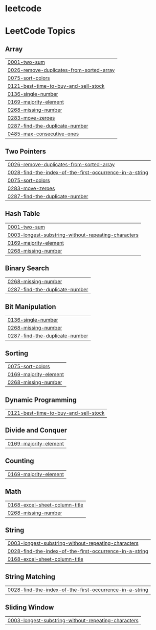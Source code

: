 # leetcode
<!---LeetCode Topics Start-->
# LeetCode Topics
## Array
|  |
| ------- |
| [0001-two-sum](https://github.com/patrika2003/leetcode/tree/master/0001-two-sum) |
| [0026-remove-duplicates-from-sorted-array](https://github.com/patrika2003/leetcode/tree/master/0026-remove-duplicates-from-sorted-array) |
| [0075-sort-colors](https://github.com/patrika2003/leetcode/tree/master/0075-sort-colors) |
| [0121-best-time-to-buy-and-sell-stock](https://github.com/patrika2003/leetcode/tree/master/0121-best-time-to-buy-and-sell-stock) |
| [0136-single-number](https://github.com/patrika2003/leetcode/tree/master/0136-single-number) |
| [0169-majority-element](https://github.com/patrika2003/leetcode/tree/master/0169-majority-element) |
| [0268-missing-number](https://github.com/patrika2003/leetcode/tree/master/0268-missing-number) |
| [0283-move-zeroes](https://github.com/patrika2003/leetcode/tree/master/0283-move-zeroes) |
| [0287-find-the-duplicate-number](https://github.com/patrika2003/leetcode/tree/master/0287-find-the-duplicate-number) |
| [0485-max-consecutive-ones](https://github.com/patrika2003/leetcode/tree/master/0485-max-consecutive-ones) |
## Two Pointers
|  |
| ------- |
| [0026-remove-duplicates-from-sorted-array](https://github.com/patrika2003/leetcode/tree/master/0026-remove-duplicates-from-sorted-array) |
| [0028-find-the-index-of-the-first-occurrence-in-a-string](https://github.com/patrika2003/leetcode/tree/master/0028-find-the-index-of-the-first-occurrence-in-a-string) |
| [0075-sort-colors](https://github.com/patrika2003/leetcode/tree/master/0075-sort-colors) |
| [0283-move-zeroes](https://github.com/patrika2003/leetcode/tree/master/0283-move-zeroes) |
| [0287-find-the-duplicate-number](https://github.com/patrika2003/leetcode/tree/master/0287-find-the-duplicate-number) |
## Hash Table
|  |
| ------- |
| [0001-two-sum](https://github.com/patrika2003/leetcode/tree/master/0001-two-sum) |
| [0003-longest-substring-without-repeating-characters](https://github.com/patrika2003/leetcode/tree/master/0003-longest-substring-without-repeating-characters) |
| [0169-majority-element](https://github.com/patrika2003/leetcode/tree/master/0169-majority-element) |
| [0268-missing-number](https://github.com/patrika2003/leetcode/tree/master/0268-missing-number) |
## Binary Search
|  |
| ------- |
| [0268-missing-number](https://github.com/patrika2003/leetcode/tree/master/0268-missing-number) |
| [0287-find-the-duplicate-number](https://github.com/patrika2003/leetcode/tree/master/0287-find-the-duplicate-number) |
## Bit Manipulation
|  |
| ------- |
| [0136-single-number](https://github.com/patrika2003/leetcode/tree/master/0136-single-number) |
| [0268-missing-number](https://github.com/patrika2003/leetcode/tree/master/0268-missing-number) |
| [0287-find-the-duplicate-number](https://github.com/patrika2003/leetcode/tree/master/0287-find-the-duplicate-number) |
## Sorting
|  |
| ------- |
| [0075-sort-colors](https://github.com/patrika2003/leetcode/tree/master/0075-sort-colors) |
| [0169-majority-element](https://github.com/patrika2003/leetcode/tree/master/0169-majority-element) |
| [0268-missing-number](https://github.com/patrika2003/leetcode/tree/master/0268-missing-number) |
## Dynamic Programming
|  |
| ------- |
| [0121-best-time-to-buy-and-sell-stock](https://github.com/patrika2003/leetcode/tree/master/0121-best-time-to-buy-and-sell-stock) |
## Divide and Conquer
|  |
| ------- |
| [0169-majority-element](https://github.com/patrika2003/leetcode/tree/master/0169-majority-element) |
## Counting
|  |
| ------- |
| [0169-majority-element](https://github.com/patrika2003/leetcode/tree/master/0169-majority-element) |
## Math
|  |
| ------- |
| [0168-excel-sheet-column-title](https://github.com/patrika2003/leetcode/tree/master/0168-excel-sheet-column-title) |
| [0268-missing-number](https://github.com/patrika2003/leetcode/tree/master/0268-missing-number) |
## String
|  |
| ------- |
| [0003-longest-substring-without-repeating-characters](https://github.com/patrika2003/leetcode/tree/master/0003-longest-substring-without-repeating-characters) |
| [0028-find-the-index-of-the-first-occurrence-in-a-string](https://github.com/patrika2003/leetcode/tree/master/0028-find-the-index-of-the-first-occurrence-in-a-string) |
| [0168-excel-sheet-column-title](https://github.com/patrika2003/leetcode/tree/master/0168-excel-sheet-column-title) |
## String Matching
|  |
| ------- |
| [0028-find-the-index-of-the-first-occurrence-in-a-string](https://github.com/patrika2003/leetcode/tree/master/0028-find-the-index-of-the-first-occurrence-in-a-string) |
## Sliding Window
|  |
| ------- |
| [0003-longest-substring-without-repeating-characters](https://github.com/patrika2003/leetcode/tree/master/0003-longest-substring-without-repeating-characters) |
<!---LeetCode Topics End-->